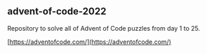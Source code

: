 ## advent-of-code-2022

Repository to solve all of Advent of Code puzzles from day 1 to 25.

[https://adventofcode.com/](https://adventofcode.com/)
